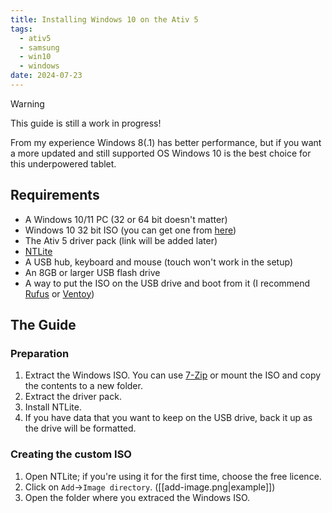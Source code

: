 ```yaml
---
title: Installing Windows 10 on the Ativ 5
tags:
  - ativ5
  - samsung
  - win10
  - windows
date: 2024-07-23
---
```


> [!warning]
> This guide is still a work in progress!

From my experience Windows 8(.1) has better performance, but if you want a more updated and still supported OS Windows 10 is the best choice for this underpowered tablet.

## Requirements

- A Windows 10/11 PC (32 or 64 bit doesn't matter)
- Windows 10 32 bit ISO (you can get one from [here](https://massgrave.dev/genuine-installation-media))
- The Ativ 5 driver pack (link will be added later)
- [NTLite](https://www.ntlite.com/download/)
- A USB hub, keyboard and mouse (touch won't work in the setup)
- An 8GB or larger USB flash drive
- A way to put the ISO on the USB drive and boot from it (I recommend [Rufus](https://rufus.ie/) or [Ventoy](https://www.ventoy.net/))

## The Guide

### Preparation

1. Extract the Windows ISO. You can use [7-Zip](https://7-zip.org/download.html) or mount the ISO and copy the contents to a new folder.
2. Extract the driver pack.
3. Install NTLite.
4. If you have data that you want to keep on the USB drive, back it up as the drive will be formatted.

### Creating the custom ISO

1. Open NTLite; if you're using it for the first time, choose the free licence.
2. Click on `Add`->`Image directory`. ([[add-image.png|example]])
3. Open the folder where you extraced the Windows ISO.
